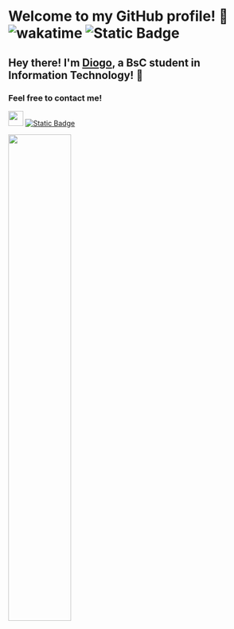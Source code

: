 # Welcome to my GitHub profile! 👋 ![wakatime](https://wakatime.com/badge/user/b4599dd8-abd6-4b07-9008-d36b47389e62.svg) ![Static Badge](https://img.shields.io/badge/Internship-Done-Green)

## Hey there! I'm [Diogo](https://github.com/dipicarra), a BsC student in Information Technology! 🚀
### Feel free to contact me!
<a href="https://www.linkedin.com/in/diogo-picarra/" target="_blank"><img width=30 height=30 src="https://media.licdn.com/dms/image/v2/C560BAQHaVYd13rRz3A/company-logo_200_200/company-logo_200_200/0/1638831590218/linkedin_logo?e=1738195200&v=beta&t=NvefXmp3-Kx2YPIc-I65k9VgmRg9D3HXOHoO_uN7SRM"></a>
<a href="mailto:diogosertoriopicarra@gmail.com">![Static Badge](https://img.shields.io/badge/Email-Contact%20me-blue)</a>

<img width="50%" src="https://github-readme-stats.vercel.app/api/top-langs?username=dipicarra&theme=dark&hide_border=true&layout=compact&langs_count=8">
